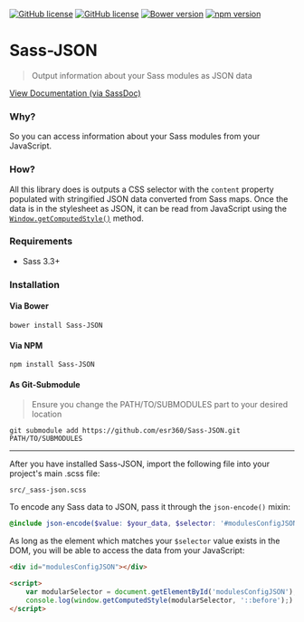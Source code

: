 [![GitHub license](https://img.shields.io/badge/license-MIT-blue.svg)](https://github.com/esr360/Sass-JSON/blob/master/LICENSE.txt)
[![GitHub license](https://api.travis-ci.org/esr360/Sass-JSON.svg)](https://travis-ci.org/esr360/Sass-JSON)
[![Bower version](https://badge.fury.io/bo/Sass-JSON.svg)](https://badge.fury.io/bo/Sass-JSON)
[![npm version](https://badge.fury.io/js/Sass-JSON.svg)](https://badge.fury.io/js/Sass-JSON)

# Sass-JSON

> Output information about your Sass modules as JSON data

[View Documentation (via SassDoc)](https://esr360.github.io/Sass-Boost/)

### Why?

So you can access information about your Sass modules from your JavaScript.

### How?

All this library does is outputs a CSS selector with the `content` property populated with stringified JSON data converted from Sass maps. Once the data is in the stylesheet as JSON, it can be read from JavaScript using the [`Window.getComputedStyle()`](https://developer.mozilla.org/en-US/docs/Web/API/Window/getComputedStyle) method.

### Requirements

* Sass 3.3+

### Installation

#### Via Bower

```
bower install Sass-JSON
```

#### Via NPM

```
npm install Sass-JSON
```

#### As Git-Submodule

> Ensure you change the PATH/TO/SUBMODULES part to your desired location

```
git submodule add https://github.com/esr360/Sass-JSON.git PATH/TO/SUBMODULES
```

---

After you have installed Sass-JSON, import the following file into your project's main .scss file:

```
src/_sass-json.scss
```

To encode any Sass data to JSON, pass it through the `json-encode()` mixin:

```scss
@include json-encode($value: $your_data, $selector: '#modulesConfigJSON');
```

As long as the element which matches your `$selector` value exists in the DOM, you will be able to access the data from your JavaScript:

```html
<div id="modulesConfigJSON"></div>

<script>
    var modularSelector = document.getElementById('modulesConfigJSON');
    console.log(window.getComputedStyle(modularSelector, '::before');)
</script>
```